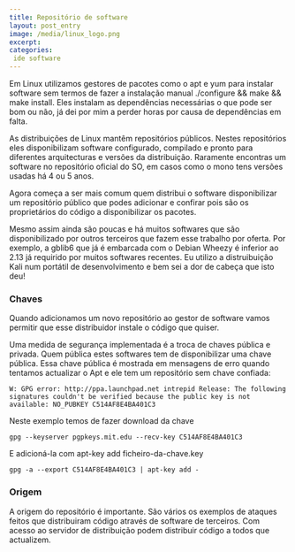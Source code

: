 ```yaml
---
title: Repositório de software
layout: post_entry
image: /media/linux_logo.png
excerpt: 
categories:
 ide software
---
```


Em Linux utilizamos gestores de pacotes como o apt e yum para instalar software sem termos de fazer a instalação manual ./configure && make && make install. Eles instalam as dependências necessárias o que pode ser bom ou não, já dei por mim a perder horas por causa de dependências em falta.


As distribuições de Linux mantêm repositórios públicos. Nestes repositórios eles disponibilizam software configurado, compilado e pronto para diferentes arquitecturas e versões da distribuição. Raramente encontras um software no repositório oficial do SO, em casos como o mono tens versões usadas há 4 ou 5 anos.

Agora começa a ser mais comum quem distribui o software disponibilizar um repositório público que podes adicionar e confirar pois são os proprietários do código a disponibilizar os pacotes. 

Mesmo assim ainda são poucas e há muitos softwares que são disponibilizado por outros terceiros que fazem esse trabalho por oferta.
Por exemplo, a gblib6 que já é embarcada com o Debian Wheezy é inferior ao 2.13 já requirido por muitos softwares recentes. Eu utilizo a distruibuição Kali num portátil de desenvolvimento e bem sei a dor de cabeça que isto deu!

### Chaves


Quando adicionamos um novo repositório ao gestor de software vamos permitir que esse distribuidor instale o código que quiser.

Uma medida de segurança implementada é a troca de chaves pública e privada. Quem pública estes softwares tem de disponibilizar uma chave pública. Essa chave pública é mostrada em mensagens de erro quando tentamos actualizar o Apt e ele tem um repositório sem chave confiada:

	W: GPG error: http://ppa.launchpad.net intrepid Release: The following signatures couldn't be verified because the public key is not available: NO_PUBKEY C514AF8E4BA401C3

Neste exemplo temos de fazer download da chave

	gpg --keyserver pgpkeys.mit.edu --recv-key C514AF8E4BA401C3

E adicioná-la com apt-key add ficheiro-da-chave.key

	gpg -a --export C514AF8E4BA401C3 | apt-key add -


### Origem

A origem do repositório é importante. São vários os exemplos de ataques feitos que distribuiram código através de software de terceiros. Com acesso ao servidor de distribuição podem distribuir código a todos que actualizem.